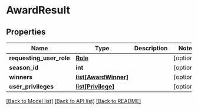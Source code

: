 # AwardResult

## Properties
Name | Type | Description | Notes
------------ | ------------- | ------------- | -------------
**requesting_user_role** | [**Role**](Role.md) |  | [optional] 
**season_id** | **int** |  | [optional] 
**winners** | [**list[AwardWinner]**](AwardWinner.md) |  | [optional] 
**user_privileges** | [**list[Privilege]**](Privilege.md) |  | [optional] 

[[Back to Model list]](../README.md#documentation-for-models) [[Back to API list]](../README.md#documentation-for-api-endpoints) [[Back to README]](../README.md)

